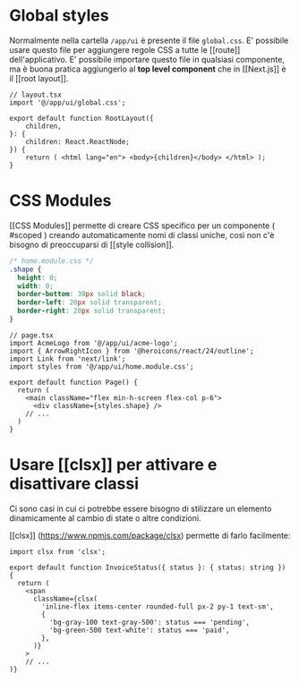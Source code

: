 # Global styles

Normalmente nella cartella `/app/ui` è presente il file `global.css`. E' possibile usare questo file per aggiungere regole CSS a tutte le [[route]] dell'applicativo.
E' possibile importare questo file in qualsiasi componente, ma è buona pratica aggiungerlo al **top level component** che in [[Next.js]] è il [[root layout]].

```tsx 
// layout.tsx
import '@/app/ui/global.css';

export default function RootLayout({ 
	children,
}: { 
	children: React.ReactNode;
}) { 
	return ( <html lang="en"> <body>{children}</body> </html> );
}
```

# CSS Modules
[[CSS Modules]] permette di creare CSS specifico per un componente ( #scoped ) creando automaticamente nomi di classi uniche, così non c'è bisogno di preoccuparsi di [[style collision]].

```CSS
/* home.module.css */
.shape {
  height: 0;
  width: 0;
  border-bottom: 30px solid black;
  border-left: 20px solid transparent;
  border-right: 20px solid transparent;
}
```

```tsx
// page.tsx
import AcmeLogo from '@/app/ui/acme-logo';
import { ArrowRightIcon } from '@heroicons/react/24/outline';
import Link from 'next/link';
import styles from '@/app/ui/home.module.css';
 
export default function Page() {
  return (
    <main className="flex min-h-screen flex-col p-6">
      <div className={styles.shape} />
    // ...
  )
}
```

# Usare [[clsx]] per attivare e disattivare classi

Ci sono casi in cui ci potrebbe essere bisogno di stilizzare un elemento dinamicamente al cambio di state o altre condizioni.

[[clsx]] (https://www.npmjs.com/package/clsx) permette di farlo facilmente:

```tsx
import clsx from 'clsx';
 
export default function InvoiceStatus({ status }: { status: string }) {
  return (
    <span
      className={clsx(
        'inline-flex items-center rounded-full px-2 py-1 text-sm',
        {
          'bg-gray-100 text-gray-500': status === 'pending',
          'bg-green-500 text-white': status === 'paid',
        },
      )}
    >
    // ...
)}
```